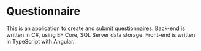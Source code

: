# Questionnaire

This is an application to create and submit questionnaires. Back-end is written in C#, using EF Core, SQL Server data storage. Front-end is written in TypeScript with Angular.
